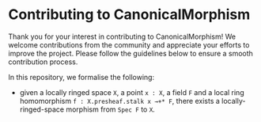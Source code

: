 # Contributing to CanonicalMorphism

Thank you for your interest in contributing to CanonicalMorphism! We welcome contributions from the
community and appreciate your efforts to improve the project. Please follow the guidelines below
to ensure a smooth contribution process.

In this repository, we formalise the following:
* given a locally ringed space `X`, a point `x : X`, a field `F` and a local ring homomorphism
  `f : X.presheaf.stalk x →+* F`, there exists a locally-ringed-space morphism from `Spec F` to `X`.
